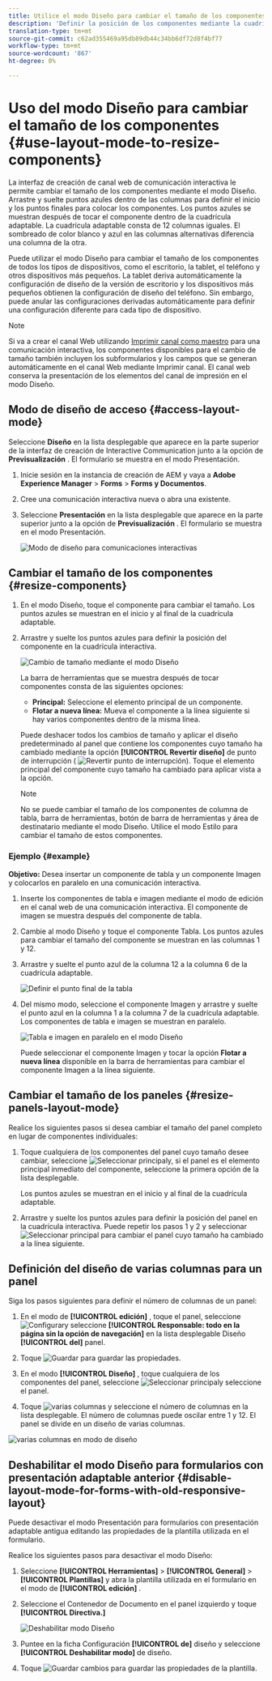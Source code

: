 ```yaml
---
title: Utilice el modo Diseño para cambiar el tamaño de los componentes para la comunicación interactiva
description: 'Definir la posición de los componentes mediante la cuadrícula adaptable disponible en el modo Diseño '
translation-type: tm+mt
source-git-commit: c62ad355469a95db89db44c34bb6df72d8f4bf77
workflow-type: tm+mt
source-wordcount: '867'
ht-degree: 0%

---
```



# Uso del modo Diseño para cambiar el tamaño de los componentes {#use-layout-mode-to-resize-components}

La interfaz de creación de canal web de comunicación interactiva le permite cambiar el tamaño de los componentes mediante el modo Diseño. Arrastre y suelte puntos azules dentro de las columnas para definir el inicio y los puntos finales para colocar los componentes. Los puntos azules se muestran después de tocar el componente dentro de la cuadrícula adaptable. La cuadrícula adaptable consta de 12 columnas iguales. El sombreado de color blanco y azul en las columnas alternativas diferencia una columna de la otra.

Puede utilizar el modo Diseño para cambiar el tamaño de los componentes de todos los tipos de dispositivos, como el escritorio, la tablet, el teléfono y otros dispositivos más pequeños. La tablet deriva automáticamente la configuración de diseño de la versión de escritorio y los dispositivos más pequeños obtienen la configuración de diseño del teléfono. Sin embargo, puede anular las configuraciones derivadas automáticamente para definir una configuración diferente para cada tipo de dispositivo.

>[!NOTE]
>
>Si va a crear el canal Web utilizando [Imprimir canal como maestro](../../forms/using/create-interactive-communication.md) para una comunicación interactiva, los componentes disponibles para el cambio de tamaño también incluyen los subformularios y los campos que se generan automáticamente en el canal Web mediante Imprimir canal. El canal web conserva la presentación de los elementos del canal de impresión en el modo Diseño.

## Modo de diseño de acceso {#access-layout-mode}

Seleccione **Diseño** en la lista desplegable que aparece en la parte superior de la interfaz de creación de Interactive Communication junto a la opción de **Previsualización** . El formulario se muestra en el modo Presentación.

1. Inicie sesión en la instancia de creación de AEM y vaya a **Adobe Experience Manager** > **Forms** > **Forms y Documentos**.
1. Cree una comunicación [](../../forms/using/create-interactive-communication.md)interactiva nueva o abra una existente.
1. Seleccione **Presentación** en la lista desplegable que aparece en la parte superior junto a la opción de **Previsualización** . El formulario se muestra en el modo Presentación.

   ![Modo de diseño para comunicaciones interactivas](assets/layout_mode_ic_new.png)

## Cambiar el tamaño de los componentes {#resize-components}

1. En el modo Diseño, toque el componente para cambiar el tamaño. Los puntos azules se muestran en el inicio y al final de la cuadrícula adaptable.
1. Arrastre y suelte los puntos azules para definir la posición del componente en la cuadrícula interactiva.

   ![Cambio de tamaño mediante el modo Diseño](assets/layout_mode_resize_new_updated.png)

   La barra de herramientas que se muestra después de tocar componentes consta de las siguientes opciones:

   * **Principal:** Seleccione el elemento principal de un componente.
   * **Flotar a nueva línea:** Mueva el componente a la línea siguiente si hay varios componentes dentro de la misma línea.

   Puede deshacer todos los cambios de tamaño y aplicar el diseño predeterminado al panel que contiene los componentes cuyo tamaño ha cambiado mediante la opción **[!UICONTROL Revertir diseño]** de punto de interrupción ( ![Revertir punto de interrupción](assets/reverttopreviouslypublishedversion.png)). Toque el elemento principal del componente cuyo tamaño ha cambiado para aplicar vista a la opción.

   >[!NOTE]
   >
   >No se puede cambiar el tamaño de los componentes de columna de tabla, barra de herramientas, botón de barra de herramientas y área de destinatario mediante el modo Diseño. Utilice el modo Estilo para cambiar el tamaño de estos componentes.

### Ejemplo {#example}

**Objetivo:** Desea insertar un componente de tabla y un componente Imagen y colocarlos en paralelo en una comunicación interactiva.

1. Inserte los componentes de tabla e imagen mediante el modo de edición en el canal web de una comunicación interactiva. El componente de imagen se muestra después del componente de tabla.
1. Cambie al modo Diseño y toque el componente Tabla. Los puntos azules para cambiar el tamaño del componente se muestran en las columnas 1 y 12.
1. Arrastre y suelte el punto azul de la columna 12 a la columna 6 de la cuadrícula adaptable.

   ![Definir el punto final de la tabla](assets/layout_mode_end_point_table_new.png)

1. Del mismo modo, seleccione el componente Imagen y arrastre y suelte el punto azul en la columna 1 a la columna 7 de la cuadrícula adaptable. Los componentes de tabla e imagen se muestran en paralelo.

   ![Tabla e imagen en paralelo en el modo Diseño](assets/table_image_parallel_new.png)

   Puede seleccionar el componente Imagen y tocar la opción **Flotar a nueva línea** disponible en la barra de herramientas para cambiar el componente Imagen a la línea siguiente.

## Cambiar el tamaño de los paneles {#resize-panels-layout-mode}

Realice los siguientes pasos si desea cambiar el tamaño del panel completo en lugar de componentes individuales:

1. Toque cualquiera de los componentes del panel cuyo tamaño desee cambiar, seleccione ![Seleccionar principal](assets/select_parent_icon.svg)y, si el panel es el elemento principal inmediato del componente, seleccione la primera opción de la lista desplegable.

   Los puntos azules se muestran en el inicio y al final de la cuadrícula adaptable.

1. Arrastre y suelte los puntos azules para definir la posición del panel en la cuadrícula interactiva.
Puede repetir los pasos 1 y 2 y seleccionar ![Seleccionar principal](assets/float_to_new_line_icon.svg) para cambiar el panel cuyo tamaño ha cambiado a la línea siguiente.

## Definición del diseño de varias columnas para un panel

Siga los pasos siguientes para definir el número de columnas de un panel:

1. En el modo de **[!UICONTROL edición]** , toque el panel, seleccione ![Configurar](assets/configure_icon.png)y seleccione **[!UICONTROL Responsable: todo en la página sin la opción de navegación]** en la lista desplegable Diseño **[!UICONTROL del]** panel.

1. Toque ![Guardar](assets/save_icon.svg) para guardar las propiedades.

1. En el modo **[!UICONTROL Diseño]** , toque cualquiera de los componentes del panel, seleccione ![Seleccionar principal](assets/select_parent_icon.svg)y seleccione el panel.

1. Toque ![varias columnas](assets/multi-column.svg) y seleccione el número de columnas en la lista desplegable. El número de columnas puede oscilar entre 1 y 12. El panel se divide en un diseño de varias columnas.

![varias columnas en modo de diseño](assets/multi-column-layout.png)

## Deshabilitar el modo Diseño para formularios con presentación adaptable anterior {#disable-layout-mode-for-forms-with-old-responsive-layout}

Puede desactivar el modo Presentación para formularios con presentación adaptable antigua editando las propiedades de la plantilla utilizada en el formulario.

Realice los siguientes pasos para desactivar el modo Diseño:

1. Seleccione **[!UICONTROL Herramientas]** > **[!UICONTROL General]** > **[!UICONTROL Plantillas]** y abra la plantilla utilizada en el formulario en el modo de **[!UICONTROL edición]** .
1. Seleccione el Contenedor de Documento en el panel izquierdo y toque **[!UICONTROL Directiva.]**

   ![Deshabilitar modo Diseño](assets/policy_disable_layout_mode.png)

1. Puntee en la ficha Configuración **[!UICONTROL de]** diseño y seleccione **[!UICONTROL Deshabilitar modo]** de diseño.
1. Toque ![Guardar cambios](assets/save_icon.png) para guardar las propiedades de la plantilla.


